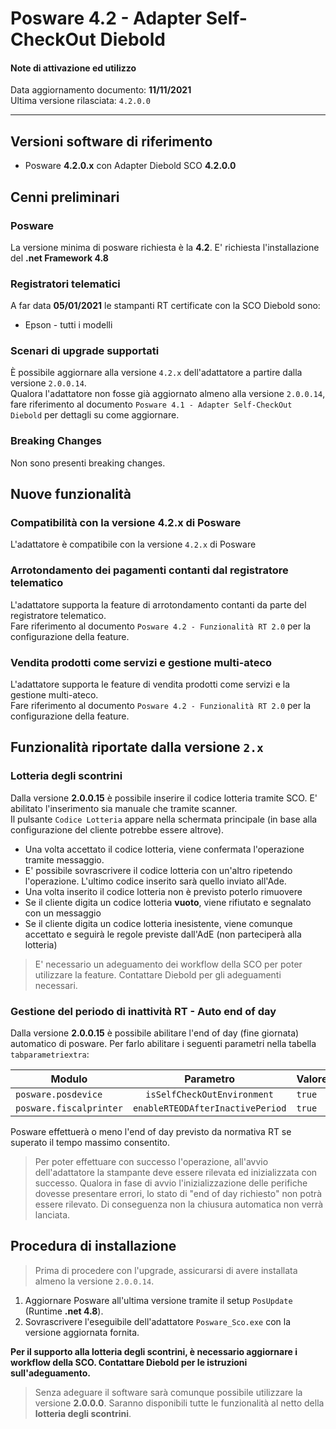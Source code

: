 # Posware 4.2 - Adapter Self-CheckOut Diebold
#### Note di attivazione ed utilizzo
Data aggiornamento documento: **11/11/2021** <br>
Ultima versione rilasciata: `4.2.0.0`

---
## Versioni software di riferimento


- Posware **4.2.0.x** con Adapter Diebold SCO **4.2.0.0**
 


## Cenni preliminari




### Posware
La versione minima di posware richiesta è la **4.2**. E' richiesta l'installazione del **.net Framework 4.8**



### Registratori telematici
A far data **05/01/2021** le stampanti RT certificate con la SCO Diebold sono:

* Epson - tutti i modelli

### Scenari di upgrade supportati
È possibile aggiornare alla versione `4.2.x` dell'adattatore a partire dalla versione `2.0.0.14`. <br>
Qualora l'adattatore non fosse già aggiornato almeno alla versione `2.0.0.14`, fare riferimento al documento `Posware 4.1 - Adapter Self-CheckOut Diebold` per dettagli su come aggiornare.

### Breaking Changes
Non sono presenti breaking changes.

## Nuove funzionalità

### Compatibilità con la versione 4.2.x di Posware
L'adattatore è compatibile con la versione `4.2.x` di Posware

### Arrotondamento dei pagamenti contanti dal registratore telematico
L'adattatore supporta la feature di arrotondamento contanti da parte del registratore telematico. <br>
Fare riferimento al documento `Posware 4.2 - Funzionalità RT 2.0` per la configurazione della feature.

### Vendita prodotti come servizi e gestione multi-ateco
L'adattatore supporta le feature di vendita prodotti come servizi e la gestione multi-ateco. <br>
Fare riferimento al documento `Posware 4.2 - Funzionalità RT 2.0` per la configurazione della feature.

## Funzionalità riportate dalla versione `2.x`
### Lotteria degli scontrini
Dalla versione **2.0.0.15** è possibile inserire il codice lotteria tramite SCO. E' abilitato l'inserimento sia manuale che tramite scanner. <br>
Il pulsante `Codice Lotteria` appare nella schermata principale (in base alla configurazione del cliente potrebbe essere altrove).

* Una volta accettato il codice lotteria, viene confermata l'operazione tramite messaggio.
* E' possibile sovrascrivere il codice lotteria con un'altro ripetendo l'operazione. L'ultimo codice inserito sarà quello inviato all'Ade.
* Una volta inserito il codice lotteria non è previsto poterlo rimuovere
* Se il cliente digita un codice lotteria **vuoto**, viene rifiutato e segnalato con un messaggio
* Se il cliente digita un codice lotteria inesistente, viene comunque accettato e seguirà le regole previste dall'AdE (non parteciperà alla lotteria)

> E' necessario un adeguamento dei workflow della SCO per poter utilizzare la feature. Contattare Diebold per gli adeguamenti necessari.

### Gestione del periodo di inattività RT - Auto end of day
Dalla versione **2.0.0.15** è possibile abilitare l'end of day (fine giornata) automatico di posware. Per farlo abilitare i seguenti parametri nella tabella `tabparametriextra`:

| Modulo     | Parametro | Valore | Environment
| ----------- | :----------------: |------|-------|
`posware.posdevice` | `isSelfCheckOutEnvironment` | `true` | `production`
`posware.fiscalprinter` | `enableRTEODAfterInactivePeriod` | `true` | `production`

Posware effettuerà o meno l'end of day previsto da normativa RT se superato il tempo massimo consentito.
> Per poter effettuare con successo l'operazione, all'avvio dell'adattatore la stampante deve essere rilevata ed inizializzata con successo. Qualora in fase di avvio l'inizializzazione delle perifiche dovesse presentare errori, lo stato di "end of day richiesto" non potrà essere rilevato. Di conseguenza non la chiusura automatica non verrà lanciata.

## Procedura di installazione
> Prima di procedere con l'upgrade, assicurarsi di avere installata almeno la versione `2.0.0.14`.

1. Aggiornare Posware all'ultima versione tramite il setup `PosUpdate` (Runtime **.net 4.8**).
2. Sovrascrivere l'eseguibile dell'adattatore `Posware_Sco.exe` con la versione aggiornata fornita.

**Per il supporto alla lotteria degli scontrini, è necessario aggiornare i workflow della SCO. Contattare Diebold per le istruzioni sull'adeguamento.** 
> Senza adeguare il software sarà comunque possibile utilizzare la versione **2.0.0.0**. Saranno disponibili tutte le funzionalità al netto della **lotteria degli scontrini**.